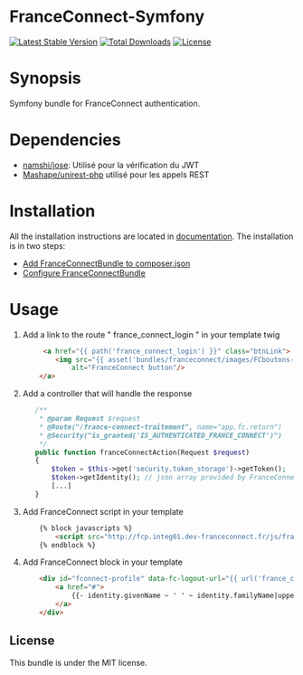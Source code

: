 FranceConnect-Symfony
=====================================

[![Latest Stable Version](https://poser.pugx.org/kleegroup/franceconnect-bundle/v/stable?format=flat-square)](https://packagist.org/packages/kleegroup/franceconnect-bundle) [![Total Downloads](https://poser.pugx.org/kleegroup/franceconnect-bundle/downloads?format=flat-square)](https://packagist.org/packages/kleegroup/franceconnect-bundle) [![License](https://poser.pugx.org/kleegroup/franceconnect-bundle/license?format=flat-square)](https://packagist.org/packages/kleegroup/franceconnect-bundle) 
# Synopsis

Symfony bundle for FranceConnect authentication.

# Dependencies

* [namshi/jose](https://github.com/namshi/jose): Utilisé pour la vérification du JWT
* [Mashape/unirest-php](https://github.com/Mashape/unirest-php) utilisé pour les appels REST

# Installation

All the installation instructions are located in [documentation](Resources/doc/).
The installation is in two steps:
* [Add FranceConnectBundle to composer.json](Resources/doc/installation.md)
* [Configure FranceConnectBundle](Resources/doc/configuration.md)

# Usage

1. Add a link to the route " france_connect_login " in your template twig

    ```html
         <a href="{{ path('france_connect_login') }}" class="btnLink">
            <img src="{{ asset('bundles/franceconnect/images/FCboutons-10.png') }}"
                alt="FranceConnect button"/>
        </a>
    ```
2. Add a controller that will handle the response

    ```php
       /**
        * @param Request $request
        * @Route("/france-connect-traitement", name="app.fc.return")
        * @Security("is_granted('IS_AUTHENTICATED_FRANCE_CONNECT')")
        */
       public function franceConnectAction(Request $request)
       {
           $token = $this->get('security.token_storage')->getToken();
           $token->getIdentity(); // json array provided by FranceConnect
           [...]
       }
    ```

3. Add FranceConnect script in your template
    ```html
        {% block javascripts %}
            <script src="http://fcp.integ01.dev-franceconnect.fr/js/franceconnect.js"></script>
        {% endblock %}
    ```

4. Add FranceConnect block in your template
    ```html
        <div id="fconnect-profile" data-fc-logout-url="{{ url('france_connect_logout') }}">
            <a href="#">
                {{- identity.givenName ~ ' ' ~ identity.familyName|upper -}}
            </a>
        </div>
    ```

## License

This bundle is under the MIT license.
